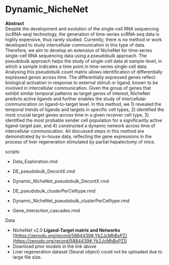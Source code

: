 # Dynamic_NicheNet

**Abstract**  
Despite the development and evolution of the single-cell RNA sequencing (scRNA-seq) technology, the generation of time-series scRNA-seq data is highly expensive, thus rarely studied. Currently, there is no method or work developed to study intercellular communication in this type of data. Therefore, we aim to develop an extension of NicheNet for time-series single-cell RNA sequencing data using a pseudobulk approach. The pseudobulk approach helps the study of single-cell data at sample-level, in which a sample indicates a time point in time-series single-cell data. Analysing this pseudobulk count matrix allows identification of differentially expressed genes across time. The differentially expressed genes reflect biological activation in response to external stimuli or ligand, known to be involved in intercellular communication. Given the group of genes that exhibit similar temporal patterns as target genes of interest, NicheNet predicts active ligands and further enables the study of intercellular communication on ligand-to-target level. In this method, we 1) revealed the temporal trends of ligands and targets in specific cell types, 2) identified the most crucial target genes across time in a given receiver cell type, 3) identified the most probable sender cell population for a significantly active ligand-target pair, and 4) constructed a dynamic network across time of intercellular communication. All discussed steps in this method are demonstrated by in-house data, reflecting the gene expressions in the process of liver regeneration stimulated by partial hepatectomy of mice.

scripts
  - Data_Exploration.rmd
  
  - DE_pseudobulk_DecontX.rmd
  - Dynamic_NicheNet_pseudobulk_DecontX.rmd
  
  - DE_pseudobulk_clusterPerCelltype.rmd
  - Dynamic_NicheNet_pseudobulk_clusterPerCelltype.rmd
  
  - Gene_interaction_cascades.rmd
  
Data
  - NicheNet v2.0 **Ligand-Target matrix and Networks** ([https://zenodo.org/record/5884439#.Yk2JcMhBxPZ](https://zenodo.org/record/5884439#.Yk2JcMhBxPZ))
  - Download prior models in the link above
  - Liver regeneration dataset (Seurat object) could not be uploaded due to large file size.
